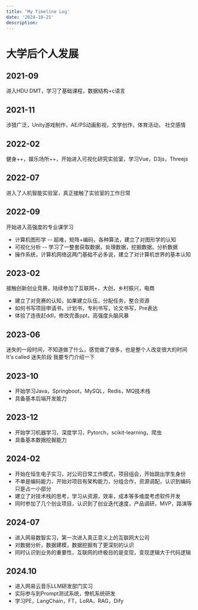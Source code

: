 ```yaml
---
title: 'My Timeline Log'
date: '2024-10-25'
description: 
---
```


# 大学后个人发展

## 2021-09
进入HDU DMT，学习了基础课程，数据结构+c语言
## 2021-11
涉猎广泛，Unity游戏制作，AE/PS动画影视，文学创作，体育活动， 社交感情
## 2022-02
健身++，娱乐场所++，开始进入可视化研究实验室，学习Vue，D3js，Threejs
## 2022-07
进入了人机智能实验室，真正接触了实验室的工作日常
## 2022-09
开始进入高强度的专业课学习
- 计算机图形学 -- 超难，矩阵+编码，各种算法，建立了对图形学的认知
- 可视化分析 -- 学习了一整套获取数据，处理数据，挖掘数据，分析数据
- 操作系统，计算机网络这两门基础不必多说，建立了对计算机世界的基本认知

## 2023-02
接触创新创业竞赛，陆续参加了互联网+，大创，乡村振兴，电商
- 建立了对竞赛的认知，如果建立队伍，分配任务，整合资源
- 如何书写项目申请书，计划书，专利书写，论文书写，Pre表达
- 体验了连夜赶ddl，修改完善ppt，高强度头脑风暴

## 2023-06
迷失的一段时间，不知道做了什么，感觉做了很多，也是整个人改变很大的时间
It's called 迷失阶段
我要专门介绍一下

## 2023-10
- 开始学习Java，Springboot，MySQL，Redis，MQ技术栈
- 具备基本后端开发能力

## 2023-12
- 开始学习机器学习，深度学习，Pytorch，scikit-learning，爬虫
- 具备基本数据挖掘能力

## 2024-02
- 开始在恒生电子实习，对公司日常工作模式，项目组会，开始跳出学生身份
- 不单是编码能力，开始对项目有架构能力，分组合作，资源调配，认识到编码只是占一小部分
- 建立了对技术栈的思考，学习从资源，效率，成本等多维度考虑软件开发
- 同时参加了几个创业项目，认识到了创业迭代速度，产品调研，MVP，路演等

## 2024-07
- 进入网易数智实习，第一次进入真正意义上的互联网大公司
- 对数据分析，数据建模，数据挖掘有了更深刻的认识
- 同时认识到业务的重要性，互联网的终极目的是变现，变现逻辑大于代码逻辑

## 2024.10
- 进入网易云音乐LLM研发部门实习
- 实际参与到Prompt测试系统，僚机系统研发
- 学习PE，LangChain，FT，LoRA，RAG，Dify
